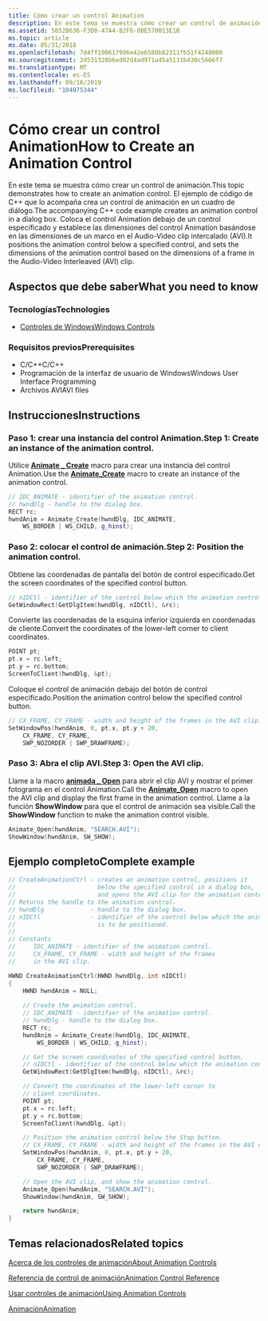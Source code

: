 ```yaml
---
title: Cómo crear un control Animation
description: En este tema se muestra cómo crear un control de animación.
ms.assetid: 5852B636-F3D0-47A4-82F6-8BE570013E1B
ms.topic: article
ms.date: 05/31/2018
ms.openlocfilehash: 7d4ff190617996e42e6580b82311fb51f4248000
ms.sourcegitcommit: 2d531328b6ed82d4ad971a45a5131b430c5866f7
ms.translationtype: MT
ms.contentlocale: es-ES
ms.lasthandoff: 09/16/2019
ms.locfileid: "104075344"
---
```

# <a name="how-to-create-an-animation-control"></a><span data-ttu-id="b0893-103">Cómo crear un control Animation</span><span class="sxs-lookup"><span data-stu-id="b0893-103">How to Create an Animation Control</span></span>

<span data-ttu-id="b0893-104">En este tema se muestra cómo crear un control de animación.</span><span class="sxs-lookup"><span data-stu-id="b0893-104">This topic demonstrates how to create an animation control.</span></span> <span data-ttu-id="b0893-105">El ejemplo de código de C++ que lo acompaña crea un control de animación en un cuadro de diálogo.</span><span class="sxs-lookup"><span data-stu-id="b0893-105">The accompanying C++ code example creates an animation control in a dialog box.</span></span> <span data-ttu-id="b0893-106">Coloca el control Animation debajo de un control especificado y establece las dimensiones del control Animation basándose en las dimensiones de un marco en el Audio-Video clip intercalado (AVI).</span><span class="sxs-lookup"><span data-stu-id="b0893-106">It positions the animation control below a specified control, and sets the dimensions of the animation control based on the dimensions of a frame in the Audio-Video Interleaved (AVI) clip.</span></span>

## <a name="what-you-need-to-know"></a><span data-ttu-id="b0893-107">Aspectos que debe saber</span><span class="sxs-lookup"><span data-stu-id="b0893-107">What you need to know</span></span>

### <a name="technologies"></a><span data-ttu-id="b0893-108">Tecnologías</span><span class="sxs-lookup"><span data-stu-id="b0893-108">Technologies</span></span>

-   [<span data-ttu-id="b0893-109">Controles de Windows</span><span class="sxs-lookup"><span data-stu-id="b0893-109">Windows Controls</span></span>](window-controls.md)

### <a name="prerequisites"></a><span data-ttu-id="b0893-110">Requisitos previos</span><span class="sxs-lookup"><span data-stu-id="b0893-110">Prerequisites</span></span>

-   <span data-ttu-id="b0893-111">C/C++</span><span class="sxs-lookup"><span data-stu-id="b0893-111">C/C++</span></span>
-   <span data-ttu-id="b0893-112">Programación de la interfaz de usuario de Windows</span><span class="sxs-lookup"><span data-stu-id="b0893-112">Windows User Interface Programming</span></span>
-   <span data-ttu-id="b0893-113">Archivos AVI</span><span class="sxs-lookup"><span data-stu-id="b0893-113">AVI files</span></span>

## <a name="instructions"></a><span data-ttu-id="b0893-114">Instrucciones</span><span class="sxs-lookup"><span data-stu-id="b0893-114">Instructions</span></span>

### <a name="step-1-create-an-instance-of-the-animation-control"></a><span data-ttu-id="b0893-115">Paso 1: crear una instancia del control Animation.</span><span class="sxs-lookup"><span data-stu-id="b0893-115">Step 1: Create an instance of the animation control.</span></span>

<span data-ttu-id="b0893-116">Utilice [**Animate \_ Create**](/windows/desktop/api/Commctrl/nf-commctrl-animate_create) macro para crear una instancia del control Animation.</span><span class="sxs-lookup"><span data-stu-id="b0893-116">Use the [**Animate\_Create**](/windows/desktop/api/Commctrl/nf-commctrl-animate_create) macro to create an instance of the animation control.</span></span>


```C++
// IDC_ANIMATE - identifier of the animation control. 
// hwndDlg - handle to the dialog box.
RECT rc;
hwndAnim = Animate_Create(hwndDlg, IDC_ANIMATE, 
    WS_BORDER | WS_CHILD, g_hinst); 
```



### <a name="step-2-position-the-animation-control"></a><span data-ttu-id="b0893-117">Paso 2: colocar el control de animación.</span><span class="sxs-lookup"><span data-stu-id="b0893-117">Step 2: Position the animation control.</span></span>

<span data-ttu-id="b0893-118">Obtiene las coordenadas de pantalla del botón de control especificado.</span><span class="sxs-lookup"><span data-stu-id="b0893-118">Get the screen coordinates of the specified control button.</span></span>


```C++
// nIDCtl - identifier of the control below which the animation control is to be positioned.
GetWindowRect(GetDlgItem(hwndDlg, nIDCtl), &rc); 
```



<span data-ttu-id="b0893-119">Convierte las coordenadas de la esquina inferior izquierda en coordenadas de cliente.</span><span class="sxs-lookup"><span data-stu-id="b0893-119">Convert the coordinates of the lower-left corner to client coordinates.</span></span>


```C++
POINT pt;
pt.x = rc.left; 
pt.y = rc.bottom; 
ScreenToClient(hwndDlg, &pt); 
```



<span data-ttu-id="b0893-120">Coloque el control de animación debajo del botón de control especificado.</span><span class="sxs-lookup"><span data-stu-id="b0893-120">Position the animation control below the specified control button.</span></span>


```C++
// CX_FRAME, CY_FRAME - width and height of the frames in the AVI clip.      
SetWindowPos(hwndAnim, 0, pt.x, pt.y + 20, 
    CX_FRAME, CY_FRAME, 
    SWP_NOZORDER | SWP_DRAWFRAME);
```



### <a name="step-3-open-the-avi-clip"></a><span data-ttu-id="b0893-121">Paso 3: Abra el clip AVI.</span><span class="sxs-lookup"><span data-stu-id="b0893-121">Step 3: Open the AVI clip.</span></span>

<span data-ttu-id="b0893-122">Llame a la macro [**animada \_ Open**](/windows/desktop/api/Commctrl/nf-commctrl-animate_open) para abrir el clip AVI y mostrar el primer fotograma en el control Animation.</span><span class="sxs-lookup"><span data-stu-id="b0893-122">Call the [**Animate\_Open**](/windows/desktop/api/Commctrl/nf-commctrl-animate_open) macro to open the AVI clip and display the first frame in the animation control.</span></span> <span data-ttu-id="b0893-123">Llame a la función **ShowWindow** para que el control de animación sea visible.</span><span class="sxs-lookup"><span data-stu-id="b0893-123">Call the **ShowWindow** function to make the animation control visible.</span></span>


```C++
Animate_Open(hwndAnim, "SEARCH.AVI"); 
ShowWindow(hwndAnim, SW_SHOW); 
```



## <a name="complete-example"></a><span data-ttu-id="b0893-124">Ejemplo completo</span><span class="sxs-lookup"><span data-stu-id="b0893-124">Complete example</span></span>


```C++
// CreateAnimationCtrl - creates an animation control, positions it 
//                       below the specified control in a dialog box, 
//                       and opens the AVI clip for the animation control. 
// Returns the handle to the animation control. 
// hwndDlg             - handle to the dialog box. 
// nIDCtl              - identifier of the control below which the animation control 
//                       is to be positioned. 
// 
// Constants 
//     IDC_ANIMATE - identifier of the animation control. 
//     CX_FRAME, CY_FRAME - width and height of the frames 
//     in the AVI clip. 

HWND CreateAnimationCtrl(HWND hwndDlg, int nIDCtl) 
{ 
    HWND hwndAnim = NULL;    
    
    // Create the animation control.
    // IDC_ANIMATE - identifier of the animation control. 
    // hwndDlg - handle to the dialog box.
    RECT rc;
    hwndAnim = Animate_Create(hwndDlg, IDC_ANIMATE, 
        WS_BORDER | WS_CHILD, g_hinst); 

    // Get the screen coordinates of the specified control button.
    // nIDCtl - identifier of the control below which the animation control is to be positioned.
    GetWindowRect(GetDlgItem(hwndDlg, nIDCtl), &rc); 

    // Convert the coordinates of the lower-left corner to 
    // client coordinates.
    POINT pt;
    pt.x = rc.left; 
    pt.y = rc.bottom; 
    ScreenToClient(hwndDlg, &pt); 

    // Position the animation control below the Stop button.
    // CX_FRAME, CY_FRAME - width and height of the frames in the AVI clip.      
    SetWindowPos(hwndAnim, 0, pt.x, pt.y + 20, 
        CX_FRAME, CY_FRAME, 
        SWP_NOZORDER | SWP_DRAWFRAME);

    // Open the AVI clip, and show the animation control.
    Animate_Open(hwndAnim, "SEARCH.AVI"); 
    ShowWindow(hwndAnim, SW_SHOW); 

    return hwndAnim; 
} 
```



## <a name="related-topics"></a><span data-ttu-id="b0893-125">Temas relacionados</span><span class="sxs-lookup"><span data-stu-id="b0893-125">Related topics</span></span>

<dl> <dt>

[<span data-ttu-id="b0893-126">Acerca de los controles de animación</span><span class="sxs-lookup"><span data-stu-id="b0893-126">About Animation Controls</span></span>](animation-control-overview.md)
</dt> <dt>

[<span data-ttu-id="b0893-127">Referencia de control de animación</span><span class="sxs-lookup"><span data-stu-id="b0893-127">Animation Control Reference</span></span>](bumper-animation-animation-control-reference.md)
</dt> <dt>

[<span data-ttu-id="b0893-128">Usar controles de animación</span><span class="sxs-lookup"><span data-stu-id="b0893-128">Using Animation Controls</span></span>](using-animation-control.md)
</dt> <dt>

[<span data-ttu-id="b0893-129">Animación</span><span class="sxs-lookup"><span data-stu-id="b0893-129">Animation</span></span>](animation-control-reference.md)
</dt> </dl>

 

 




